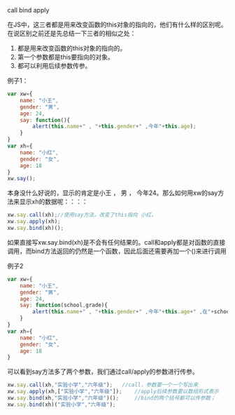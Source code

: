 call bind apply

在JS中，这三者都是用来改变函数的this对象的指向的，他们有什么样的区别呢。在说区别之前还是先总结一下三者的相似之处：

1. 都是用来改变函数的this对象的指向的。
2. 第一个参数都是this要指向的对象。
3. 都可以利用后续参数传参。

例子1：

```js
var xw={
    name: "小王",
    gender: "男",
    age: 24,
    say: function(){
        alert(this.name+" , "+this.gender+" ,今年"+this.age);
    }
}
var xh={
    name: "小红",
    gender: "女",
    age: 18
}
xw.say();
```

本身没什么好说的，显示的肯定是小王 ， 男 ， 今年24。那么如何用xw的say方法来显示xh的数据呢：：：：

```js
xw.say.call(xh);//使用say方法，改变了this指向 小红，
xw.say.apply(xh);
xw.say.bind(xh)();
```

如果直接写xw.say.bind(xh)是不会有任何结果的。call和apply都是对函数的直接调用，而bind方法返回的仍然是一个函数，因此后面还需要再加一个()来进行调用

例子2

```js
var xw={
    name: "小王",
    gender: "男",
    age: 24,
    say: function(school,grade){
        alert(this.name+" , "+this.gender+" ,今年"+this.age+" ,在"+school+"上"+grade);
    }
}
var xh={
    name: "小红",
    gender: "女",
    age: 18
}
```

可以看到say方法多了两个参数，我们通过call/apply的参数进行传参。

```js
xw.say.call(xh,"实验小学","六年级");   //call，参数要一个一个写出来
xw.say.apply(xh,["实验小学","六年级"]);	//apply后续参数要以数组形式表示
xw.say.bind(xh,"实验小学","六年级")();		//bind的两个括号都可以传参数；
xw.say.bind(xh)("实验小学","六年级");
```


